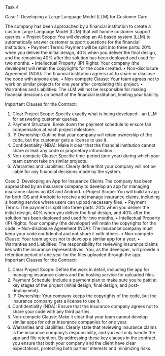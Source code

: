 Task 4

Case 1: Developing a Large Language Model (LLM) for Customer Care

The company has been approached by a financial institution to create a custom Large Language Model (LLM) that will handle customer support queries.
•	Project Scope: You will develop an AI-based system (LLM) to automatically answer customer support questions for the financial institution.
•	Payment Terms: Payment will be split into three parts: 20% when you deliver the initial design, 40% when you deliver the final design, and the remaining 40% after the solution has been deployed and used for two months.
•	Intellectual Property (IP) Rights: Your company (the developer) will retain the copyrights for the code created.
•	Non-disclosure Agreement (NDA): The financial institution agrees not to share or disclose the code with anyone else.
•	Non-compete Clause: Your team agrees not to work on similar projects for one year after completing this project.
•	Warranties and Liabilities: The LLM will not be responsible for making financial decisions on behalf of the financial institution, limiting your liability.

Important Clauses for the Contract:
1.	Clear Project Scope: Specify exactly what is being developed—an LLM for answering customer queries.
2.	Payment Structure: Break down the payment schedule to ensure fair compensation at each project milestone.
3.	IP Ownership: Outline that your company will retain ownership of the code, but the customer gets a license to use it.
4.	Confidentiality (NDA): Make it clear that the financial institution cannot share or leak any code or proprietary information.
5.	Non-compete Clause: Specific time-period (one year) during which your team cannot take on similar projects.
6.	Warranties and Liabilities: Clearly define that your company will not be liable for any financial decisions made by the system.

Case 2: Developing an App for Insurance Claims
The company has been approached by an insurance company to develop an app for managing insurance claims on iOS and Android.
•	Project Scope: You will build an app for both iOS and Android to receive and manage insurance claims, including a hosting service where users can upload necessary files.
•	Payment Terms: The payment is split into three parts: 20% when you deliver the initial design, 40% when you deliver the final design, and 40% after the solution has been deployed and used for two months.
•	Intellectual Property (IP) Rights: Your company (the developer) will retain the copyrights for the code.
•	Non-disclosure Agreement (NDA): The insurance company must keep your code confidential and not share it with others.
•	Non-compete Clause: Your team agrees not to develop a similar app for a year.
•	Warranties and Liabilities: The responsibility for reviewing insurance claims lies with the insurance representatives. You, as the developer, will provide a retention period of one year for the files uploaded through the app.
Important Clauses for the Contract:
1.	Clear Project Scope: Define the work in detail, including the app for managing insurance claims and the hosting service for uploaded files.
2.	Payment Schedule: Include a payment plan to make sure you’re paid at key stages of the project (initial design, final design, and post-deployment).
3.	IP Ownership: Your company keeps the copyrights of the code, but the insurance company gets a license to use it.
4.	Confidentiality (NDA): Ensure that the insurance company agrees not to share your code with any third parties.
5.	Non-compete Clause: Make it clear that your team cannot develop similar apps for other insurance companies for one year.
6.	Warranties and Liabilities: Clearly state that reviewing insurance claims is the insurance company’s responsibility, and you will only handle the app and file retention.
By addressing these key clauses in the contract, you ensure that both your company and the client have clear expectations, protecting both parties' interests and minimizing risks.

